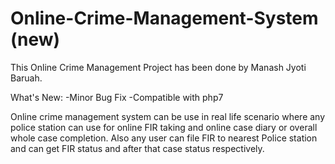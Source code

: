 # Online-Crime-Management-System (new)
This Online Crime Management Project has been done by Manash Jyoti Baruah.

What's New:
-Minor Bug Fix
-Compatible with php7

Online crime management system can be use in real life scenario where any police station can use for online FIR taking and online case diary or overall whole case completion. Also any user can file FIR to nearest Police station and can get FIR status and after that case status respectively.
